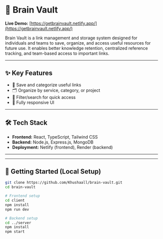 # 🔗 Brain Vault

**Live Demo:** [https://getbrainvault.netlify.app/](https://getbrainvault.netlify.app/)

Brain Vault is a link management and storage system designed for individuals and teams to save, organize, and access useful resources for future use. It enables better knowledge retention, centralized reference tracking, and team-based access to important links.

---

## ✨ Key Features

- 📌 Save and categorize useful links
- 🗂️ Organize by service, category, or project
- 🔎 Filter/search for quick access
- 📱 Fully responsive UI

---

## 🛠 Tech Stack

- **Frontend:** React, TypeScript, Tailwind CSS
- **Backend:** Node.js, Express.js, MongoDB
- **Deployment:** Netlify (frontend), Render (backend)

---



---

## 🧪 Getting Started (Local Setup)

```bash
git clone https://github.com/Khushaall/brain-vault.git
cd brain-vault

# Frontend setup
cd client
npm install
npm run dev

# Backend setup
cd ../server
npm install
npm start
